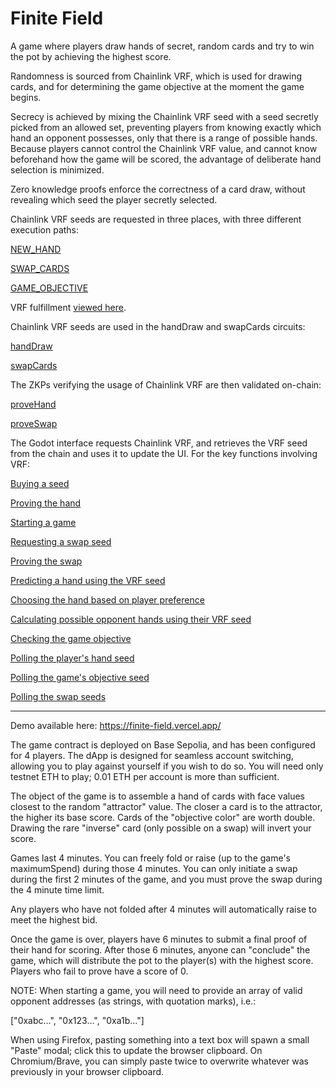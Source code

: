 # Finite Field

A game where players draw hands of secret, random cards and try to win the pot by achieving the highest score.  

Randomness is sourced from Chainlink VRF, which is used for drawing cards, and for determining the game objective at the moment the game begins.  

Secrecy is achieved by mixing the Chainlink VRF seed with a seed secretly picked from an allowed set, preventing players from knowing exactly which hand an opponent possesses, only that there is a range of possible hands.  Because players cannot control the Chainlink VRF value, and cannot know beforehand how the game will be scored, the advantage of deliberate hand selection is minimized.  

Zero knowledge proofs enforce the correctness of a card draw, without revealing which seed the player secretly selected.

Chainlink VRF seeds are requested in three places, with three different execution paths:

[NEW_HAND](https://github.com/Cactoidal/FiniteField/blob/9c69d61937812d00a7fc63231be14530d3ba183c/contracts/CardGame.sol#L88)

[SWAP_CARDS](https://github.com/Cactoidal/FiniteField/blob/9c69d61937812d00a7fc63231be14530d3ba183c/contracts/CardGame.sol#L328)

[GAME_OBJECTIVE](https://github.com/Cactoidal/FiniteField/blob/9c69d61937812d00a7fc63231be14530d3ba183c/contracts/CardGame.sol#L231)

VRF fulfillment [viewed here](https://github.com/Cactoidal/FiniteField/blob/9c69d61937812d00a7fc63231be14530d3ba183c/contracts/CardGame.sol#L151).


Chainlink VRF seeds are used in the handDraw and swapCards circuits:

[handDraw](https://github.com/Cactoidal/FiniteField/blob/9c69d61937812d00a7fc63231be14530d3ba183c/circuits/handDraw.circom#L33)

[swapCards](https://github.com/Cactoidal/FiniteField/blob/9c69d61937812d00a7fc63231be14530d3ba183c/circuits/swapCards.circom#L51)


The ZKPs verifying the usage of Chainlink VRF are then validated on-chain:

[proveHand](https://github.com/Cactoidal/FiniteField/blob/9c69d61937812d00a7fc63231be14530d3ba183c/contracts/CardGame.sol#L219)

[proveSwap](https://github.com/Cactoidal/FiniteField/blob/9c69d61937812d00a7fc63231be14530d3ba183c/contracts/CardGame.sol#L394)


The Godot interface requests Chainlink VRF, and retrieves the VRF seed from the chain and uses it to update the UI.  For the key functions involving VRF:

[Buying a seed](https://github.com/Cactoidal/FiniteField/blob/9c69d61937812d00a7fc63231be14530d3ba183c/FiniteField/scripts/Main.gd#L1021C6-L1021C14)

[Proving the hand](https://github.com/Cactoidal/FiniteField/blob/9c69d61937812d00a7fc63231be14530d3ba183c/FiniteField/scripts/Main.gd#L1041)

[Starting a game](https://github.com/Cactoidal/FiniteField/blob/9c69d61937812d00a7fc63231be14530d3ba183c/FiniteField/scripts/Main.gd#L1090)

[Requesting a swap seed](https://github.com/Cactoidal/FiniteField/blob/9c69d61937812d00a7fc63231be14530d3ba183c/FiniteField/scripts/Main.gd#L1139)

[Proving the swap](https://github.com/Cactoidal/FiniteField/blob/9c69d61937812d00a7fc63231be14530d3ba183c/FiniteField/scripts/Main.gd#L1166)

[Predicting a hand using the VRF seed](https://github.com/Cactoidal/FiniteField/blob/9c69d61937812d00a7fc63231be14530d3ba183c/FiniteField/scripts/Main.gd#L1393)

[Choosing the hand based on player preference](https://github.com/Cactoidal/FiniteField/blob/9c69d61937812d00a7fc63231be14530d3ba183c/FiniteField/scripts/Main.gd#L352)

[Calculating possible opponent hands using their VRF seed](https://github.com/Cactoidal/FiniteField/blob/9c69d61937812d00a7fc63231be14530d3ba183c/FiniteField/scripts/Main.gd#L1356)

[Checking the game objective](https://github.com/Cactoidal/FiniteField/blob/9c69d61937812d00a7fc63231be14530d3ba183c/FiniteField/scripts/Main.gd#L1472)

[Polling the player's hand seed](https://github.com/Cactoidal/FiniteField/blob/9c69d61937812d00a7fc63231be14530d3ba183c/FiniteField/scripts/Main.gd#L246)

[Polling the game's objective seed](https://github.com/Cactoidal/FiniteField/blob/9c69d61937812d00a7fc63231be14530d3ba183c/FiniteField/scripts/Main.gd#L528)

[Polling the swap seeds](https://github.com/Cactoidal/FiniteField/blob/9c69d61937812d00a7fc63231be14530d3ba183c/FiniteField/scripts/Main.gd#L600)

____

Demo available here:
https://finite-field.vercel.app/

The game contract is deployed on Base Sepolia, and has been configured for 4 players.  The dApp is designed for seamless account switching, allowing you to play against yourself if you wish to do so.  You will need only testnet ETH to play; 0.01 ETH per account is more than sufficient.  

The object of the game is to assemble a hand of cards with face values closest to the random "attractor" value.  The closer a card is to the attractor, the higher its base score.  Cards of the "objective color" are worth double.  Drawing the rare "inverse" card (only possible on a swap) will invert your score.

Games last 4 minutes.  You can freely fold or raise (up to the game's maximumSpend) during those 4 minutes.  You can only initiate a swap during the first 2 minutes of the game, and you must prove the swap during the 4 minute time limit.  

Any players who have not folded after 4 minutes will automatically raise to meet the highest bid.  

Once the game is over, players have 6 minutes to submit a final proof of their hand for scoring.  After those 6 minutes, anyone can "conclude" the game, which will distribute the pot to the player(s) with the highest score.  Players who fail to prove have a score of 0.

NOTE:
When starting a game, you will need to provide an array of valid opponent addresses (as strings, with quotation marks), i.e.:

["0xabc...", "0x123...", "0xa1b..."]

When using Firefox, pasting something into a text box will spawn a small "Paste" modal; click this to update the browser clipboard.
On Chromium/Brave, you can simply paste twice to overwrite whatever was previously in your browser clipboard.

